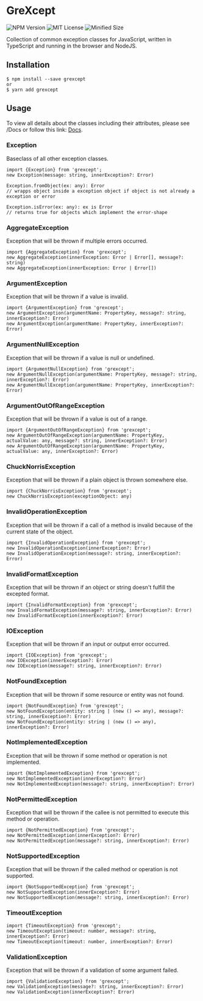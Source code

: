 # GreXcept

![NPM Version](https://img.shields.io/npm/v/grexcept)
![MIT License](https://img.shields.io/npm/l/grexcept)
![Minified Size](https://img.shields.io/bundlephobia/min/grexcept)

Collection of common exception classes for JavaScript, written in TypeScript
and running in the browser and NodeJS.

## Installation

```
$ npm install --save grexcept
or
$ yarn add grexcept
```

## Usage
To view all details about the classes including their attributes, please see /Docs or
follow this link: [Docs](https://htmlpreview.github.io/?https://raw.githubusercontent.com/wassy92x/grexcept/main/Docs/index.html).

### Exception
Baseclass of all other exception classes.
```
import {Exception} from 'grexcept';
new Exception(message: string, innerException?: Error)

Exception.fromObject(ex: any): Error
// wrapps object inside a exception object if object is not already a exception or error

Exception.isError(ex: any): ex is Error
// returns true for objects which implement the error-shape
```

### AggregateException
Exception that will be thrown if multiple errors occurred.
```
import {AggregateException} from 'grexcept';
new AggregateException(innerException: Error | Error[], message?: string)
new AggregateException(innerException: Error | Error[])
```

### ArgumentException
Exception that will be thrown if a value is invalid.
```
import {ArgumentException} from 'grexcept';
new ArgumentException(argumentName: PropertyKey, message?: string, innerException?: Error)
new ArgumentException(argumentName: PropertyKey, innerException?: Error)
```

### ArgumentNullException
Exception that will be thrown if a value is null or undefined.
```
import {ArgumentNullException} from 'grexcept';
new ArgumentNullException(argumentName: PropertyKey, message?: string, innerException?: Error)
new ArgumentNullException(argumentName: PropertyKey, innerException?: Error)
```

### ArgumentOutOfRangeException
Exception that will be thrown if a value is out of a range.
```
import {ArgumentOutOfRangeException} from 'grexcept';
new ArgumentOutOfRangeException(argumentName: PropertyKey, actualValue: any, message?: string, innerException?: Error)
new ArgumentOutOfRangeException(argumentName: PropertyKey, actualValue: any, innerException?: Error)
```

### ChuckNorrisException
Exception that will be thrown if a plain object is thrown somewhere else.
```
import {ChuckNorrisException} from 'grexcept';
new ChuckNorrisException(exceptionObject: any)
```

### InvalidOperationException
Exception that will be thrown if a call of a method is invalid because of the current state of the object.
```
import {InvalidOperationException} from 'grexcept';
new InvalidOperationException(innerException?: Error)
new InvalidOperationException(message?: string, innerException?: Error)
```

### InvalidFormatException
Exception that will be thrown if an object or string doesn't fulfill the excepted format.
```
import {InvalidFormatException} from 'grexcept';
new InvalidFormatException(message?: string, innerException?: Error)
new InvalidFormatException(innerException?: Error)
```

### IOException
Exception that will be thrown if an input or output error occurred.
```
import {IOException} from 'grexcept';
new IOException(innerException?: Error)
new IOException(message?: string, innerException?: Error)
```

### NotFoundException
Exception that will be thrown if some resource or entity was not found.
```
import {NotFoundException} from 'grexcept';
new NotFoundException(entity: string | (new () => any), message?: string, innerException?: Error)
new NotFoundException(entity: string | (new () => any), innerException?: Error)
```

### NotImplementedException
Exception that will be thrown if some method or operation is not implemented.
```
import {NotImplementedException} from 'grexcept';
new NotImplementedException(innerException?: Error)
new NotImplementedException(message?: string, innerException?: Error)
```

### NotPermittedException
Exception that will be thrown if the callee is not permitted to execute this method or operation.
```
import {NotPermittedException} from 'grexcept';
new NotPermittedException(innerException?: Error)
new NotPermittedException(message?: string, innerException?: Error)
```

### NotSupportedException
Exception that will be thrown if the called method or operation is not supported.
```
import {NotSupportedException} from 'grexcept';
new NotSupportedException(innerException?: Error)
new NotSupportedException(message?: string, innerException?: Error)
```

### TimeoutException
```
import {TimeoutException} from 'grexcept';
new TimeoutException(timeout: number, message?: string, innerException?: Error)
new TimeoutException(timeout: number, innerException?: Error)
```

### ValidationException
Exception that will be thrown if a validation of some argument failed.
```
import {ValidationException} from 'grexcept';
new ValidationException(message?: string, innerException?: Error)
new ValidationException(innerException?: Error)
```
